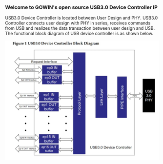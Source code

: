 ### Welcome to GOWIN's open source USB3.0 Device Controller IP

USB3.0 Device Controller is located between User Design and PHY. USB3.0 Controller connects user design with PHY in series, receives commands from USB and realizes the data transaction between user design and USB. The functional block diagram of USB device controller is as shown below.

<img src="pic/USB3.0 pic 1.jpg" align="right">
